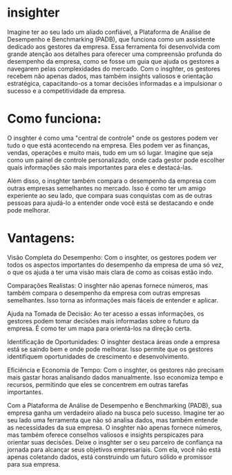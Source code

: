 

# insighter

Imagine ter ao seu lado um aliado confiável, a Plataforma de Análise de Desempenho e Benchmarking (PADB), que funciona como um assistente dedicado aos gestores da empresa. Essa ferramenta foi desenvolvida com grande atenção aos detalhes para oferecer uma compreensão profunda do desempenho da empresa, como se fosse um guia que ajuda os gestores a navegarem pelas complexidades do mercado. Com o insghter, os gestores recebem não apenas dados, mas também insights valiosos e orientação estratégica, capacitando-os a tomar decisões informadas e a impulsionar o sucesso e a competitividade da empresa.

# Como funciona:

O insghter é como uma "central de controle" onde os gestores podem ver tudo o que está acontecendo na empresa. Eles podem ver as finanças, vendas, operações e muito mais, tudo em um só lugar. Imagine que seja como um painel de controle personalizado, onde cada gestor pode escolher quais informações são mais importantes para eles e destacá-las.

Além disso, o insghter também compara o desempenho da empresa com outras empresas semelhantes no mercado. Isso é como ter um amigo experiente ao seu lado, que compara suas conquistas com as de outras pessoas para ajudá-lo a entender onde você está se destacando e onde pode melhorar.

# Vantagens:

Visão Completa do Desempenho: Com o insghter, os gestores podem ver todos os aspectos importantes do desempenho da empresa de uma só vez, o que os ajuda a ter uma visão mais clara de como as coisas estão indo.

Comparações Realistas: O insghter não apenas fornece números, mas também compara o desempenho da empresa com outras empresas semelhantes. Isso torna as informações mais fáceis de entender e aplicar.

Ajuda na Tomada de Decisão: Ao ter acesso a essas informações, os gestores podem tomar decisões mais informadas sobre o futuro da empresa. É como ter um mapa para orientá-los na direção certa.

Identificação de Oportunidades: O insghter destaca áreas onde a empresa está se saindo bem e onde pode melhorar. Isso permite que os gestores identifiquem oportunidades de crescimento e desenvolvimento.

Eficiência e Economia de Tempo: Com o insghter, os gestores não precisam mais gastar horas analisando dados manualmente. Isso economiza tempo e recursos, permitindo que eles se concentrem em outras tarefas importantes.

Com a Plataforma de Análise de Desempenho e Benchmarking (PADB), sua empresa ganha um verdadeiro aliado na busca pelo sucesso. Imagine ter ao seu lado uma ferramenta que não só analisa dados, mas também entende as necessidades da sua empresa. O insghter não apenas fornece números, mas também oferece conselhos valiosos e insights perspicazes para orientar suas decisões. Deixe o insghter ser o seu parceiro de confiança na jornada para alcançar seus objetivos empresariais. Com ela, você não está apenas coletando dados, está construindo um futuro sólido e promissor para sua empresa.
